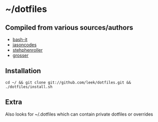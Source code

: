 # ~/dotfiles

## Compiled from various sources/authors

* [bash-it](https://github.com/revans/bash-it)
* [jasoncodes](https://github.com/jasoncodes/dotfiles)
* [stehphenroller](https://github.com/stephenroller/dotfiles)
* [grosser](https://github.com/grosser/dotfiles)

## Installation

    cd ~/ && git clone git://github.com/leek/dotfiles.git && ./dotfiles/install.sh

## Extra

Also looks for ~/.dotfiles which can contain private dotfiles or overrides
